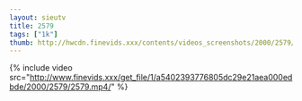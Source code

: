 ```yaml
--- 
layout: sieutv
title: 2579
tags: ["1k"]
thumb: http://hwcdn.finevids.xxx/contents/videos_screenshots/2000/2579/preview.mp4.jpg
---
```

{% include video src="http://www.finevids.xxx/get_file/1/a5402393776805dc29e21aea000edbde/2000/2579/2579.mp4/" %} 
